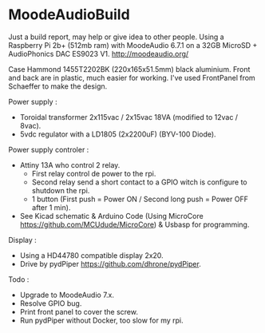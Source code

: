 # MoodeAudioBuild
Just a build report, may help or give idea to other people.
Using a Raspberry Pi 2b+ (512mb ram) with MoodeAudio 6.7.1 on a 32GB MicroSD + AudioPhonics DAC ES9023 V1.
http://moodeaudio.org/

Case Hammond 1455T2202BK (220x165x51.5mm) black aluminium.
Front and back are in plastic, much easier for working.
I've used FrontPanel from Schaeffer to make the design.

Power supply :
- Toroidal transformer 2x115vac / 2x15vac 18VA (modified to 12vac / 8vac).
- 5vdc regulator with a LD1805 (2x2200uF) (BYV-100 Diode).

Power supply controler :
- Attiny 13A who control 2 relay.
  - First relay control de power to the rpi.
  - Second relay send a short contact to a GPIO witch is configure to shutdown the rpi.
  - 1 button (First push = Power ON / Second long push = Power OFF after 1 min).
- See Kicad schematic & Arduino Code (Using MicroCore https://github.com/MCUdude/MicroCore) & Usbasp for programming.

Display :
- Using a HD44780 compatible display 2x20.
- Drive by pydPiper https://github.com/dhrone/pydPiper.

Todo :
- Upgrade to MoodeAudio 7.x.
- Resolve GPIO bug.
- Print front panel to cover the screw.
- Run pydPiper without Docker, too slow for my rpi.
